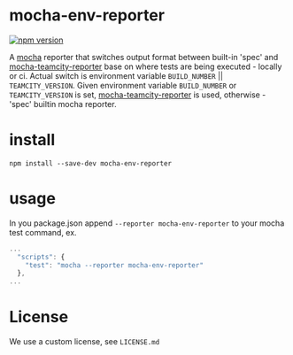 # mocha-env-reporter
[![npm version](https://badge.fury.io/js/mocha-env-reporter.svg)](https://badge.fury.io/js/mocha-env-reporter)

A [mocha](https://mochajs.org/) reporter that switches output format between built-in 'spec' and [mocha-teamcity-reporter](https://www.npmjs.com/package/mocha-teamcity-reporter) base on where tests are being executed - locally or ci. Actual switch is environment variable `BUILD_NUMBER` || `TEAMCITY_VERSION`. Given environment variable `BUILD_NUMBER` or `TEAMCITY_VERSION` is set, [mocha-teamcity-reporter](https://www.npmjs.com/package/mocha-teamcity-reporter) is used, otherwise - 'spec' builtin mocha reporter.

# install

```
npm install --save-dev mocha-env-reporter
```

# usage

In you package.json append `--reporter mocha-env-reporter` to your mocha test command, ex.
  
```js
...
  "scripts": {
    "test": "mocha --reporter mocha-env-reporter"
  },
...
```


# License

We use a custom license, see ```LICENSE.md```
